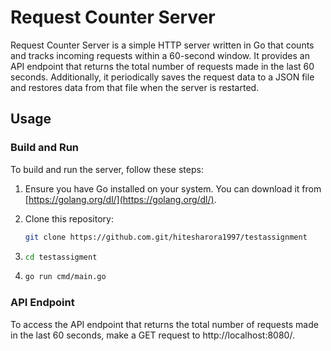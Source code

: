 # Request Counter Server

Request Counter Server is a simple HTTP server written in Go that counts and tracks incoming requests within a 60-second window. It provides an API endpoint that returns the total number of requests made in the last 60 seconds. Additionally, it periodically saves the request data to a JSON file and restores data from that file when the server is restarted.

## Usage

### Build and Run

To build and run the server, follow these steps:

1. Ensure you have Go installed on your system. You can download it from [https://golang.org/dl/](https://golang.org/dl/).

2. Clone this repository:

   ```bash
   git clone https://github.com.git/hitesharora1997/testassignment
    ```

3. ```bash
   cd testassigment
    ```

4. ```bash
   go run cmd/main.go
    ```


### API Endpoint
To access the API endpoint that returns the total number of requests made in the last 60 seconds, make a GET request to http://localhost:8080/.